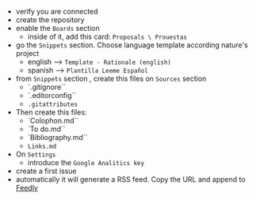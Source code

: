 * verify you are connected
* create the repository
* enable the `Boards` section
    - inside of it, add this card: `Proposals \ Prouestas`
* go the `Snippets` section. Choose language template according nature's project 
    - english  --> `Template - Rationale (english)`
    - spanish --> `Plantilla Leeme Español`
* from `Snippets` section , create this files  on `Sources` section
    - `.gitignore``
    - `.editorconfig``
    - `.gitattributes`
* Then create this files:
    - `Colophon.md``
    - `To do.md``
    - `Bibliography.md``
    - `Links.md`
* On `Settings`
    - introduce the `Google Analitics key`
* create a first issue
* automatically it will generate a RSS feed. Copy the URL and append to [Feedly](feedly.com)